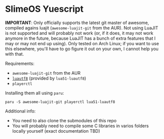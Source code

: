 # SlimeOS Yuescript

**IMPORTANT**: Only officially supports the latest git master of awesome, compiled agains luajit (`awesome-luajit-git` from the AUR). Not using LuaJIT is not supported and will probably not work (or, if it does, it may not work anymore in the future, because LuaJIT has a bunch of extra features that I may or may not end up using). Only tested on Arch Linux; if you want to use this elsewhere, you'll have to go figure it out on your own, I cannot help you with that.

Requirements:

- `awesome-luajit-git` from the AUR
- [`luautf8`](https://github.com/starwing/luautf8) (provided by `lua51-luautf8`)
- `playerctl`

Installing them all using `paru`:

```
paru -S awesome-luajit-git playerctl lua51-luautf8
```

Additional info:

- You need to also clone the submodules of this repo
- You will probably need to compile some C libraries in varios folders locally yourself (exact documentation TBD)